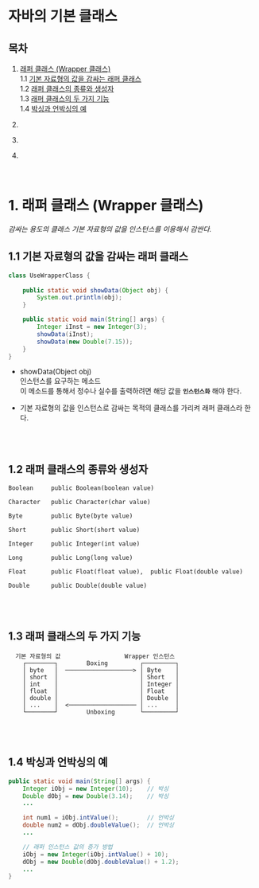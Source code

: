 # 자바의 기본 클래스

## 목차
1. [래퍼 클래스 (Wrapper 클래스)](#1-래퍼-클래스-wrapper-클래스)  
   1.1 [기본 자료형의 값을 감싸는 래퍼 클래스](#11-기본-자료형의-값을-감싸는-래퍼-클래스)  
   1.2 [래퍼 클래스의 종류와 생성자](#12-래퍼-클래스의-종류와-생성자)  
   1.3 [래퍼 클래스의 두 가지 기능](#13-래퍼-클래스의-두-가지-기능)  
   1.4 [박싱과 언박싱의 예](#14-박싱과-언박싱의-예)  

2. []()
3. []()
4. []()

<br>

# 1. 래퍼 클래스 (Wrapper 클래스)
*감싸는 용도의 클래스
기본 자료형의 값을 인스턴스를 이용해서 감싼다.*

## 1.1 기본 자료형의 값을 감싸는 래퍼 클래스
```java
class UseWrapperClass {
    
    public static void showData(Object obj) {
        System.out.println(obj);
    }

    public static void main(String[] args) {
        Integer iInst = new Integer(3);
        showData(iInst);
        showData(new Double(7.15));
    }
}
```
- showData(Object obj)  
인스턴스를 요구하는 메소드  
이 메소드를 통해서 정수나 실수를 출력하려면 해당 값을 **`인스턴스화`** 해야 한다.  

- 기본 자료형의 값을 인스턴스로 감싸는 목적의 클래스를 가리켜 래퍼 클래스라 한다.
<br>
<br>


## 1.2 래퍼 클래스의 종류와 생성자
```text
Boolean     public Boolean(boolean value)

Character   public Character(char value)

Byte        public Byte(byte value)

Short       public Short(short value)

Integer     public Integer(int value)

Long        public Long(long value)

Float       public Float(float value),  public Float(double value)

Double      public Double(double value)
```
<br>
<br>


## 1.3 래퍼 클래스의 두 가지 기능
```   
  기본 자료형의 값                  Wrapper 인스턴스
    ┌────────┐        Boxing         ┌─────────┐
    │ byte   │  ───────────────────> │ Byte    │
    │ short  │                       │ Short   │
    │ int    │                       │ Integer │
    │ float  │                       │ Float   │
    │ double │                       │ Double  │
    │ ...    │  <─────────────────── │ ...     │
    └────────┘        Unboxing       └─────────┘
```
<br>
<br>


## 1.4 박싱과 언박싱의 예
```java
public static void main(String[] args) {
    Integer iObj = new Integer(10);    // 박싱
    Double dObj = new Double(3.14);    // 박싱
    ...

    int num1 = iObj.intValue();        // 언박싱
    double num2 = dObj.doubleValue();  // 언박싱
    ...

    // 래퍼 인스턴스 값의 증가 방법
    iObj = new Integer(iObj.intValue() + 10);
    dObj = new Double(dObj.doubleValue() + 1.2);
    ...
}
```
<br>
<br>

